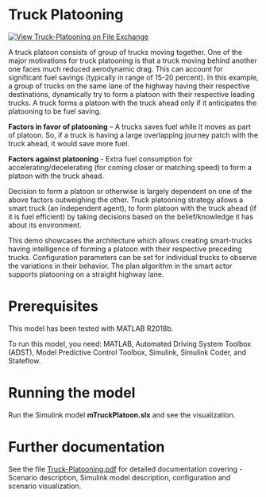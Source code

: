 # Truck Platooning

[![View Truck-Platooning on File Exchange](https://www.mathworks.com/matlabcentral/images/matlab-file-exchange.svg)](https://www.mathworks.com/matlabcentral/fileexchange/70263-truck-platooning)

A truck platoon consists of group of trucks moving together. One of the major motivations for truck platooning is that a truck moving behind another one faces much reduced aerodynamic drag. This can account for significant fuel savings (typically in range of 15-20 percent). In this example, a group of trucks on the same lane of the highway having their respective destinations, dynamically try to form a platoon with their respective leading trucks. A truck forms a platoon with the truck ahead only if it anticipates the platooning to be fuel saving.

**Factors in favor of platooning** – A trucks saves fuel while it moves as part of platoon. So, if a truck is having a large overlapping journey patch with the truck ahead, it would save more fuel. 

**Factors against platooning** - Extra fuel consumption for accelerating/decelerating (for coming closer or matching speed) to form a platoon with the truck ahead.

Decision to form a platoon or otherwise is largely dependent on one of the above factors outweighing the other. 
Truck platooning strategy allows a smart truck (an independent agent), to form platoon with the truck ahead (if it is fuel efficient) by taking decisions based on the belief/knowledge it has about its environment.

This demo showcases the architecture which allows creating smart-trucks having intelligence of forming a platoon with their respective preceding trucks. Configuration parameters can be set for individual trucks to observe the variations in their behavior. The plan algorithm in the smart actor supports platooning on a straight highway lane.

# Prerequisites
This model has been tested with MATLAB R2018b. 

To run this model, you need: MATLAB, Automated Driving System Toolbox (ADST), Model Predictive Control Toolbox, Simulink, Simulink Coder, and Stateflow.

# Running the model
Run the Simulink model **mTruckPlatoon.slx** and see the visualization.

# Further documentation
See the file [Truck-Platooning.pdf](https://github.com/mathworks/Truck-Platooning/blob/master/Truck-Platooning.pdf) for detailed documentation covering - Scenario description, Simulink model description, configuration and scenario visualization.
